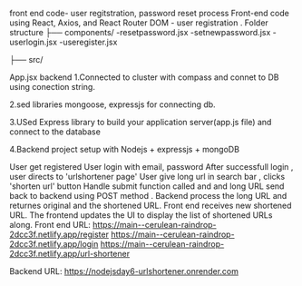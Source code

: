 front end code- user regitstration, password reset process
Front-end code using React, Axios, and React Router DOM - user registration . Folder structure ├── components/ -resetpassword.jsx -setnewpassword.jsx -userlogin.jsx -useregister.jsx

├── src/

App.jsx
backend
1.Connected to cluster with compass and connet to DB using conection string.

2.sed libraries mongoose, expressjs for connecting db.

3.USed Express library to build your application server(app.js file) and connect to the database

4.Backend project setup with Nodejs + expressjs + mongoDB

User get registered
User login with email, password
After successfull login , user directs to 'urlshortener page'
User give long url in search bar , clicks 'shorten url' button
Handle submit function called and and long URL send back to backend using POST method .
Backend process the long URL and returnes original and the shortened URL.
Front end receives new shortened URL.
The frontend updates the UI to display the list of shortened URLs along.
Front end URL: https://main--cerulean-raindrop-2dcc3f.netlify.app/register
https://main--cerulean-raindrop-2dcc3f.netlify.app/login
https://main--cerulean-raindrop-2dcc3f.netlify.app/url-shortener

Backend URL: https://nodejsday6-urlshortener.onrender.com
